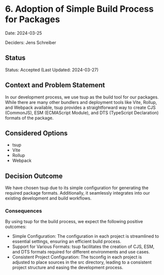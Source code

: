 # 6. Adoption of Simple Build Process for Packages

Date: 2024-03-25

Deciders: Jens Schreiber

## Status

Status: Accepted (Last Updated: 2024-03-27)

## Context and Problem Statement

In our development process, we use tsup as the build tool for our packages. While there are many other bundlers and
deployment tools like Vite, Rollup, and Webpack available, tsup provides a straightforward way to create CJS (CommonJS),
ESM (ECMAScript Module), and DTS (TypeScript Declaration) formats of the package.

## Considered Options

* tsup
* Vite
* Rollup
* Webpack

## Decision Outcome

We have chosen tsup due to its simple configuration for generating the required package formats. Additionally, it
seamlessly integrates into our existing development and build workflows.

### Consequences

By using tsup for the build process, we expect the following positive outcomes:

* Simple Configuration: The configuration in each project is streamlined to essential settings, ensuring an efficient
  build process.
* Support for Various Formats: tsup facilitates the creation of CJS, ESM, and DTS formats required for different
  environments and use cases.
* Consistent Project Configuration: The tsconfig in each project is adjusted to place sources in the src directory,
  leading to a consistent project structure and easing the development process.
